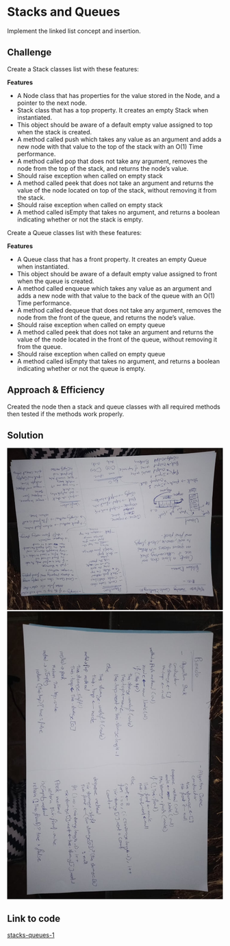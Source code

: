 # Stacks and Queues
Implement the linked list concept and insertion.

## Challenge

Create a Stack classes list with these features:

**Features** 
 - A Node class that has properties for the value stored in the Node, and a pointer to the next node.
 - Stack class that has a top property. It creates an empty Stack when instantiated.
 - This object should be aware of a default empty value assigned to top when the stack is created.
 - A method called push which takes any value as an argument and adds a new node with that value to the top of the stack with an O(1) Time performance.
 - A method called pop that does not take any argument, removes the node from the top of the stack, and returns the node’s value. 
 - Should raise exception when called on empty stack
 - A method called peek that does not take an argument and returns the value of the node located on top of the stack, without removing it from the stack.
 - Should raise exception when called on empty stack
 - A method called isEmpty that takes no argument, and returns a boolean indicating whether or not the stack is empty.

Create a Queue classes list with these features:

**Features** 
 - A Queue class that has a front property. It creates an empty Queue when instantiated.
 - This object should be aware of a default empty value assigned to front when the queue is created.
 - A method called enqueue which takes any value as an argument and adds a new node with that value to the back of the queue with an O(1) Time performance.
 - A method called dequeue that does not take any argument, removes the node from the front of the queue, and returns the node’s value.
 - Should raise exception when called on empty queue
 - A method called peek that does not take an argument and returns the value of the node located in the front of the queue, without removing it from the queue.
 - Should raise exception when called on empty queue
 - A method called isEmpty that takes no argument, and returns a boolean indicating whether or not the queue is empty.

## Approach & Efficiency
Created the node then a stack and queue classes with all required methods then tested if the methods work properly.

## Solution
![stacks-queues-1](../assets/stacks-queues-1.jpg)
![stacks-queues-2](../assets/stacks-queues-2.jpg)


## Link to code
[stacks-queues-1](./stacks-and-queues.js)
